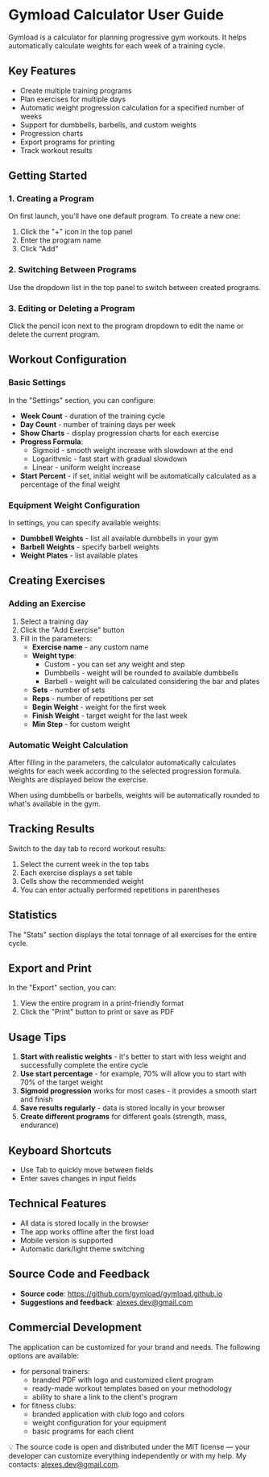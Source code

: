 # Gymload Calculator User Guide

Gymload is a calculator for planning progressive gym workouts. It helps automatically calculate weights for each week of a training cycle.

## Key Features

- Create multiple training programs
- Plan exercises for multiple days
- Automatic weight progression calculation for a specified number of weeks
- Support for dumbbells, barbells, and custom weights
- Progression charts
- Export programs for printing
- Track workout results

## Getting Started

### 1. Creating a Program

On first launch, you'll have one default program. To create a new one:

1. Click the "+" icon in the top panel
2. Enter the program name
3. Click "Add"

### 2. Switching Between Programs

Use the dropdown list in the top panel to switch between created programs.

### 3. Editing or Deleting a Program

Click the pencil icon next to the program dropdown to edit the name or delete the current program.

## Workout Configuration

### Basic Settings

In the "Settings" section, you can configure:

- **Week Count** - duration of the training cycle
- **Day Count** - number of training days per week
- **Show Charts** - display progression charts for each exercise
- **Progress Formula**:
  - Sigmoid - smooth weight increase with slowdown at the end
  - Logarithmic - fast start with gradual slowdown
  - Linear - uniform weight increase
- **Start Percent** - if set, initial weight will be automatically calculated as a percentage of the final weight

### Equipment Weight Configuration

In settings, you can specify available weights:

- **Dumbbell Weights** - list all available dumbbells in your gym
- **Barbell Weights** - specify barbell weights
- **Weight Plates** - list available plates

## Creating Exercises

### Adding an Exercise

1. Select a training day
2. Click the "Add Exercise" button
3. Fill in the parameters:
   - **Exercise name** - any custom name
   - **Weight type**:
     - Custom - you can set any weight and step
     - Dumbbells - weight will be rounded to available dumbbells
     - Barbell - weight will be calculated considering the bar and plates
   - **Sets** - number of sets
   - **Reps** - number of repetitions per set
   - **Begin Weight** - weight for the first week
   - **Finish Weight** - target weight for the last week
   - **Min Step** - for custom weight

### Automatic Weight Calculation

After filling in the parameters, the calculator automatically calculates weights for each week according to the selected progression formula. Weights are displayed below the exercise.

When using dumbbells or barbells, weights will be automatically rounded to what's available in the gym.

## Tracking Results

Switch to the day tab to record workout results:

1. Select the current week in the top tabs
2. Each exercise displays a set table
3. Cells show the recommended weight
4. You can enter actually performed repetitions in parentheses

## Statistics

The "Stats" section displays the total tonnage of all exercises for the entire cycle.

## Export and Print

In the "Export" section, you can:

1. View the entire program in a print-friendly format
2. Click the "Print" button to print or save as PDF

## Usage Tips

1. **Start with realistic weights** - it's better to start with less weight and successfully complete the entire cycle
2. **Use start percentage** - for example, 70% will allow you to start with 70% of the target weight
3. **Sigmoid progression** works for most cases - it provides a smooth start and finish
4. **Save results regularly** - data is stored locally in your browser
5. **Create different programs** for different goals (strength, mass, endurance)

## Keyboard Shortcuts

- Use Tab to quickly move between fields
- Enter saves changes in input fields

## Technical Features

- All data is stored locally in the browser
- The app works offline after the first load
- Mobile version is supported
- Automatic dark/light theme switching

## Source Code and Feedback

- **Source code**: https://github.com/gymload/gymload.github.io
- **Suggestions and feedback**: alexes.dev@gmail.com

## Commercial Development

The application can be customized for your brand and needs. The following options are available:

 - for personal trainers:
     - branded PDF with logo and customized client program
     - ready-made workout templates based on your methodology
     - ability to share a link to the client's program
 - for fitness clubs:
    - branded application with club logo and colors
    - weight configuration for your equipment
    - basic programs for each client

💡 The source code is open and distributed under the MIT license — your developer can customize everything independently or with my help. My contacts: alexes.dev@gmail.com.